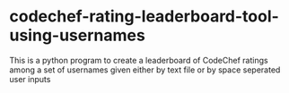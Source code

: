 # codechef-rating-leaderboard-tool-using-usernames
This is a python program to create a leaderboard of CodeChef ratings among a set of usernames given either by text file or by space seperated user inputs
